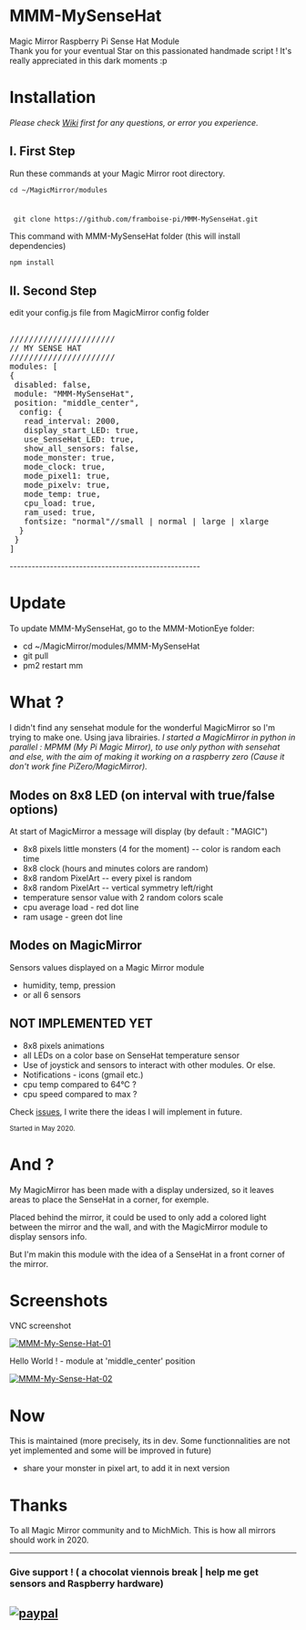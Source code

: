 # MMM-MySenseHat
Magic Mirror Raspberry Pi Sense Hat Module
<br>Thank you for your eventual Star on this passionated handmade script ! It's really appreciated in this dark moments :p

# Installation
<i>Please check <a href="https://github.com/framboise-pi/MMM-MySenseHat/wiki">Wiki</a> first for any questions, or error you experience.</i>

## I. First Step
<p>Run these commands at your Magic Mirror root directory.</p>

<div>
 <code><p>cd ~/MagicMirror/modules</p>
<p> git clone https://github.com/framboise-pi/MMM-MySenseHat.git</p></code>
</div>
<div>
 <p>This command with MMM-MySenseHat folder (this will install dependencies)</p>
<code>npm install</code>
</div>

## II. Second Step
<p>edit your config.js file from MagicMirror config folder</p>
<div class="highlight highlight-source-js"><pre>  
//////////////////////
// MY SENSE HAT
//////////////////////
modules: <span class="pl-kos">[</span>
<span class="pl-kos">{</span>
 <span class="pl-c1">disabled</span>: <span class="pl-s">false</span><span class="pl-kos">,</span>
 <span class="pl-c1">module</span>: <span class="pl-s">"MMM-MySenseHat"</span><span class="pl-kos">,</span>
 <span class="pl-c1">position</span>: <span class="pl-s">"middle_center"</span><span class="pl-kos">,</span>  
  <span class="pl-c1">config</span>: <span class="pl-kos">{</span>
   <span class="pl-c">read_interval</span>: <span class="pl-s">2000</span><span class="pl-kos">,</span>
   <span class="pl-c">display_start_LED</span>: <span class="pl-s">true</span><span class="pl-kos">,</span>
   <span class="pl-c">use_SenseHat_LED</span>: <span class="pl-s">true</span><span class="pl-kos">,</span>
   <span class="pl-c">show_all_sensors</span>: <span class="pl-s">false</span><span class="pl-kos">,</span>
   <span class="pl-c">mode_monster</span>: <span class="pl-s">true</span><span class="pl-kos">,</span> 
   <span class="pl-c">mode_clock</span>: <span class="pl-s">true</span><span class="pl-kos">,</span> 
   <span class="pl-c">mode_pixel1</span>: <span class="pl-s">true</span><span class="pl-kos">,</span> 
   <span class="pl-c">mode_pixelv</span>: <span class="pl-s">true</span><span class="pl-kos">,</span> 
   <span class="pl-c">mode_temp</span>: <span class="pl-s">true</span><span class="pl-kos">,</span> 
   <span class="pl-c">cpu_load</span>: <span class="pl-s">true</span><span class="pl-kos">,</span> 
   <span class="pl-c">ram_used</span>: <span class="pl-s">true</span><span class="pl-kos">,</span> 
   <span class="pl-c">fontsize</span>: <span class="pl-s">"normal"//small | normal | large | xlarge</span><span class="pl-kos"></span> 
  <span class="pl-kos">}</span>
 <span class="pl-kos">}</span>
<span class="pl-kos">]</span>
</pre></div>
----------------------------------------------------

# Update
To update MMM-MySenseHat, go to the MMM-MotionEye folder:

* cd ~/MagicMirror/modules/MMM-MySenseHat
* git pull
* pm2 restart mm

# What ?
I didn't find any sensehat module for the wonderful MagicMirror so I'm trying to make one.
Using java librairies. <i>I started a MagicMirror in python in parallel : MPMM (My Pi Magic Mirror), to use only python with sensehat and else, with the aim of making it working on a raspberry zero (Cause it don't work fine PiZero/MagicMirror).</i>

## Modes on 8x8 LED (on interval with true/false options)
At start of MagicMirror a message will display (by default : "MAGIC")
* 8x8 pixels little monsters (4 for the moment) -- color is random each time
* 8x8 clock (hours and minutes colors are random)
* 8x8 random PixelArt -- every pixel is random
* 8x8 random PixelArt -- vertical symmetry left/right
* temperature sensor value with 2 random colors scale
* cpu average load - red dot line
* ram usage - green dot line


## Modes on MagicMirror
 Sensors values displayed on a Magic Mirror module
* humidity, temp, pression
* or all 6 sensors

## NOT IMPLEMENTED YET
* 8x8 pixels animations
* all LEDs on a color base on SenseHat temperature sensor
* Use of joystick and sensors to interact with other modules. Or else.
* Notifications - icons (gmail etc.)
* cpu temp compared to 64°C ?
* cpu speed compared to max ?

<div>Check <a href="https://github.com/framboise-pi/MMM-MySenseHat/issues">issues</a>, I write there the ideas I will implement in future.</div>

<p><sup>Started in May 2020.</sup></p>

# And ?
<p>My MagicMirror has been made with a display undersized, so it leaves areas to place the SenseHat in a corner, for exemple.</p>
<p>Placed behind the mirror, it could be used to only add a colored light between the mirror and the wall, and with the MagicMirror module to display sensors info.</p>
But I'm makin this module with the idea of a SenseHat in a front corner of the mirror.

# Screenshots
<p>VNC screenshot</p>
<a href="https://ibb.co/JcQVydY"><img src="https://i.ibb.co/x2HWfsn/MMM-My-Sense-Hat-01.png" alt="MMM-My-Sense-Hat-01" border="0"></a>

<p>Hello World ! - module at 'middle_center' position</p>
<a href="https://ibb.co/8YZgypY"><img src="https://i.ibb.co/Dr2fByr/MMM-My-Sense-Hat-02.png" alt="MMM-My-Sense-Hat-02" border="0"></a>

# Now
This is maintained (more precisely, its in dev. Some functionnalities are not yet implemented and some will be improved in future)
* share your monster in pixel art, to add it in next version

# Thanks
To all Magic Mirror community and to MichMich.
This is how all mirrors should work in 2020.

-------------------------------------
### Give support ! ( a chocolat viennois break | help me get sensors and Raspberry hardware)
[![paypal](https://www.paypalobjects.com/en_US/i/btn/btn_donateCC_LG.gif)](https://www.paypal.com/cgi-bin/webscr?cmd=_s-xclick&hosted_button_id=E79JA29LBLTAE&source=url)
------------------------------------------------
